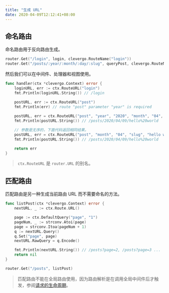 ```yaml
---
title: "生成 URL"
date: 2020-04-09T12:12:41+08:00
---
```


## 命名路由

命名路由用于反向路由生成。

```go
router.Get("/login", login, clevergo.RouteName("login"))
router.Get("/posts/:year/:month/:day/:slug", queryPost, clevergo.RouteName("post"))
```

然后我们可以在中间件、处理器和视图使用。

```go
func handler(ctx *clevergo.Context) error {
    loginURL, err := ctx.RouteURL("login")
    fmt.Println(loginURL.String()) // /login

    postURL, err := ctx.RouteURL("post")
	fmt.Println(err) // route "post" parameter "year" is required
    
    postURL, err = ctx.RouteURL("post", "year", "2020", "month", "04", "day", "09", "slug", "hello world")
    fmt.Println(postURL.String()) // /posts/2020/04/09/hello%20world

    // 参数是无序的，下面代码返回相同结果。
    postURL, err = ctx.RouteURL("post", "month", "04", "slug", "hello world", "day", "09", "year", "2020")
    fmt.Println(postURL.String()) // /posts/2020/04/09/hello%20world

    return err
}
```

> `ctx.RouteURL` 是 `router.URL` 的别名。

## 匹配路由

匹配路由是另一种生成当前路由 URL 而不需要命名的方法。

```go
func listPost(ctx *clevergo.Context) error {
	nextURL, _ := ctx.Route.URL()

	page := ctx.DefaultQuery("page", "1")
	pageNum, _ := strconv.Atoi(page)
	page = strconv.Itoa(pageNum + 1)
	q := nextURL.Query()
	q.Set("page", page)
	nextURL.RawQuery = q.Encode()

	fmt.Println(nextURL.String()) // /posts?page=2, /posts?page=3 ...
	return nil
}

router.Get("/posts", listPost)
```

> 匹配路由不能在全局路由使用，因为路由解析是在调用全局中间件后才触发，参阅[请求的生命周期](/zh/docs/concepts/request-lifecycle)。

